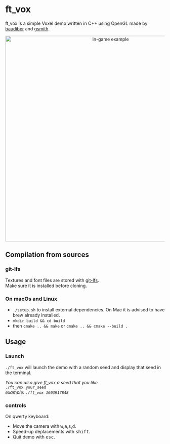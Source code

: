 # ft_vox

ft_vox is a simple Voxel demo written in C++ using OpenGL made by [baudiber](https://github.com/baudiber) and [gsmith](https://github.com/guilhemSmith).

<p align="center">
  <img src="./screenshots/vox.png" alt="in-game example" width="650">
</p>

## Compilation from sources
### git-lfs
Textures and font files are stored with [git-lfs](https://git-lfs.github.com/).  
Make sure it is installed before cloning.
### On macOs and Linux
* `./setup.sh` to install external dependencies. On Mac it is advised to have brew already installed.  
* `mkdir build && cd build`
* then `cmake .. && make` or `cmake .. && cmake --build .`  


## Usage  
### Launch
`./ft_vox` will launch the demo with a random seed and display that seed in the terminal.  

_You can also give ft_vox a seed that you like_     
`./ft_vox your_seed`   
_example: `./ft_vox 1603917848`_    

### controls
On qwerty keyboard: 
* Move the camera with <kbd>w</kbd>,<kbd>a</kbd>,<kbd>s</kbd>,<kbd>d</kbd>.  
* Speed-up deplacements with <kbd>shift</kbd>.  
* Quit demo with <kbd>esc</kbd>.
